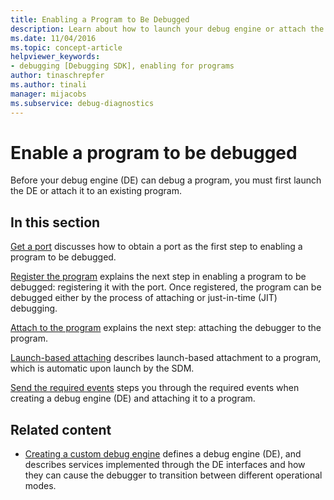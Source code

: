 ```yaml
---
title: Enabling a Program to Be Debugged
description: Learn about how to launch your debug engine or attach the debug engine to an existing program to debug a program.
ms.date: 11/04/2016
ms.topic: concept-article
helpviewer_keywords:
- debugging [Debugging SDK], enabling for programs
author: tinaschrepfer
ms.author: tinali
manager: mijacobs
ms.subservice: debug-diagnostics
---
```

# Enable a program to be debugged

Before your debug engine (DE) can debug a program, you must first launch the DE or attach it to an existing program.

## In this section

[Get a port](../../extensibility/debugger/getting-a-port.md) discusses how to obtain a port as the first step to enabling a program to be debugged.

 [Register the program](../../extensibility/debugger/registering-the-program.md) explains the next step in enabling a program to be debugged: registering it with the port. Once registered, the program can be debugged either by the process of attaching or just-in-time (JIT) debugging.

 [Attach to the program](../../extensibility/debugger/attaching-to-the-program.md) explains the next step: attaching the debugger to the program.

 [Launch-based attaching](../../extensibility/debugger/launch-based-attachment.md) describes launch-based attachment to a program, which is automatic upon launch by the SDM.

 [Send the required events](../../extensibility/debugger/sending-the-required-events.md) steps you through the required events when creating a debug engine (DE) and attaching it to a program.

## Related content

- [Creating a custom debug engine](../../extensibility/debugger/creating-a-custom-debug-engine.md) defines a debug engine (DE), and describes services implemented through the DE interfaces and how they can cause the debugger to transition between different operational modes.
